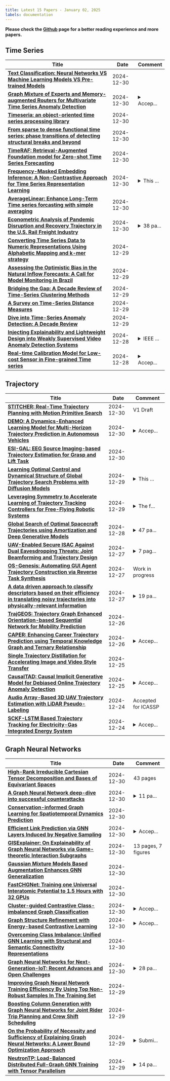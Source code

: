 ```yaml
---
title: Latest 15 Papers - January 02, 2025
labels: documentation
---
```

**Please check the [Github](https://github.com/zezhishao/MTS_Daily_ArXiv) page for a better reading experience and more papers.**

## Time Series
| **Title** | **Date** | **Comment** |
| --- | --- | --- |
| **[Text Classification: Neural Networks VS Machine Learning Models VS Pre-trained Models](http://arxiv.org/abs/2412.21022v1)** | 2024-12-30 |  |
| **[Graph Mixture of Experts and Memory-augmented Routers for Multivariate Time Series Anomaly Detection](http://arxiv.org/abs/2412.19108v2)** | 2024-12-30 | <details><summary>Accep...</summary><p>Accepted by AAAI 2025</p></details> |
| **[Timeseria: an object-oriented time series processing library](http://arxiv.org/abs/2410.09567v3)** | 2024-12-30 |  |
| **[From sparse to dense functional time series: phase transitions of detecting structural breaks and beyond](http://arxiv.org/abs/2412.20858v1)** | 2024-12-30 |  |
| **[TimeRAF: Retrieval-Augmented Foundation model for Zero-shot Time Series Forecasting](http://arxiv.org/abs/2412.20810v1)** | 2024-12-30 |  |
| **[Frequency-Masked Embedding Inference: A Non-Contrastive Approach for Time Series Representation Learning](http://arxiv.org/abs/2412.20790v1)** | 2024-12-30 | <details><summary>This ...</summary><p>This paper has been accepted by AAAI-2025 main track</p></details> |
| **[AverageLinear: Enhance Long-Term Time series forcasting with simple averaging](http://arxiv.org/abs/2412.20727v1)** | 2024-12-30 |  |
| **[Econometric Analysis of Pandemic Disruption and Recovery Trajectory in the U.S. Rail Freight Industry](http://arxiv.org/abs/2412.20669v1)** | 2024-12-30 | <details><summary>38 pa...</summary><p>38 pages, 19 figures. A previous version was presented at the 101st Transportation Research Board Annual Meeting, Washington, D.C. in 2022</p></details> |
| **[Converting Time Series Data to Numeric Representations Using Alphabetic Mapping and k-mer strategy](http://arxiv.org/abs/2412.20617v1)** | 2024-12-29 |  |
| **[Assessing the Optimistic Bias in the Natural Inflow Forecasts: A Call for Model Monitoring in Brazil](http://arxiv.org/abs/2410.13763v2)** | 2024-12-29 |  |
| **[Bridging the Gap: A Decade Review of Time-Series Clustering Methods](http://arxiv.org/abs/2412.20582v1)** | 2024-12-29 |  |
| **[A Survey on Time-Series Distance Measures](http://arxiv.org/abs/2412.20574v1)** | 2024-12-29 |  |
| **[Dive into Time-Series Anomaly Detection: A Decade Review](http://arxiv.org/abs/2412.20512v1)** | 2024-12-29 |  |
| **[Injecting Explainability and Lightweight Design into Weakly Supervised Video Anomaly Detection Systems](http://arxiv.org/abs/2412.20201v1)** | 2024-12-28 | <details><summary>IEEE ...</summary><p>IEEE TETC-CS (Under review)</p></details> |
| **[Real-time Calibration Model for Low-cost Sensor in Fine-grained Time series](http://arxiv.org/abs/2412.20170v1)** | 2024-12-28 | <details><summary>Accep...</summary><p>Accepted by AAAI 2025</p></details> |

## Trajectory
| **Title** | **Date** | **Comment** |
| --- | --- | --- |
| **[STITCHER: Real-Time Trajectory Planning with Motion Primitive Search](http://arxiv.org/abs/2412.21180v1)** | 2024-12-30 | V1 Draft |
| **[DEMO: A Dynamics-Enhanced Learning Model for Multi-Horizon Trajectory Prediction in Autonomous Vehicles](http://arxiv.org/abs/2412.20784v1)** | 2024-12-30 | <details><summary>Accep...</summary><p>Accepted by Information Fusion</p></details> |
| **[ESI-GAL: EEG Source Imaging-based Trajectory Estimation for Grasp and Lift Task](http://arxiv.org/abs/2406.11500v4)** | 2024-12-30 |  |
| **[Learning Optimal Control and Dynamical Structure of Global Trajectory Search Problems with Diffusion Models](http://arxiv.org/abs/2410.02976v2)** | 2024-12-29 | <details><summary>This ...</summary><p>This paper was presented at the AAS/AIAA Astrodynamics Specialist Conference</p></details> |
| **[Leveraging Symmetry to Accelerate Learning of Trajectory Tracking Controllers for Free-Flying Robotic Systems](http://arxiv.org/abs/2409.11238v2)** | 2024-12-29 | <details><summary>The f...</summary><p>The first three authors contributed equally to this work. This version resolves PDF compatibility issues in some browsers</p></details> |
| **[Global Search of Optimal Spacecraft Trajectories using Amortization and Deep Generative Models](http://arxiv.org/abs/2412.20023v1)** | 2024-12-28 | <details><summary>47 pa...</summary><p>47 pages, 23 figures, initial content of this paper appears in Paper 23-352 at the AAS/AIAA Astrodynamics Specialist Conference, Big Sky, MT, August 13-17 2023</p></details> |
| **[UAV-Enabled Secure ISAC Against Dual Eavesdropping Threats: Joint Beamforming and Trajectory Design](http://arxiv.org/abs/2412.19748v1)** | 2024-12-27 | <details><summary>7 pag...</summary><p>7 pages, 6 figures, submitted for possible publication</p></details> |
| **[OS-Genesis: Automating GUI Agent Trajectory Construction via Reverse Task Synthesis](http://arxiv.org/abs/2412.19723v1)** | 2024-12-27 | Work in progress |
| **[A data driven approach to classify descriptors based on their efficiency in translating noisy trajectories into physically-relevant information](http://arxiv.org/abs/2411.12570v3)** | 2024-12-27 | <details><summary>19 pa...</summary><p>19 pages, 5 figures + 3 in supporting information (at the bottom of the manuscript)</p></details> |
| **[TrajGEOS: Trajectory Graph Enhanced Orientation-based Sequential Network for Mobility Prediction](http://arxiv.org/abs/2412.19092v1)** | 2024-12-26 |  |
| **[CAPER: Enhancing Career Trajectory Prediction using Temporal Knowledge Graph and Ternary Relationship](http://arxiv.org/abs/2408.15620v2)** | 2024-12-26 | <details><summary>Accep...</summary><p>Accepted by ACM KDD 2025</p></details> |
| **[Single Trajectory Distillation for Accelerating Image and Video Style Transfer](http://arxiv.org/abs/2412.18945v1)** | 2024-12-25 |  |
| **[CausalTAD: Causal Implicit Generative Model for Debiased Online Trajectory Anomaly Detection](http://arxiv.org/abs/2412.18820v1)** | 2024-12-25 | <details><summary>Accep...</summary><p>Accepted by ICDE 2024</p></details> |
| **[Audio Array-Based 3D UAV Trajectory Estimation with LiDAR Pseudo-Labeling](http://arxiv.org/abs/2412.12698v3)** | 2024-12-24 | Accepted for ICASSP |
| **[SCKF-LSTM Based Trajectory Tracking for Electricity-Gas Integrated Energy System](http://arxiv.org/abs/2412.18357v1)** | 2024-12-24 | <details><summary>Accep...</summary><p>Accepted by IEEE Transactions on Industrial Informatics</p></details> |

## Graph Neural Networks
| **Title** | **Date** | **Comment** |
| --- | --- | --- |
| **[High-Rank Irreducible Cartesian Tensor Decomposition and Bases of Equivariant Spaces](http://arxiv.org/abs/2412.18263v2)** | 2024-12-30 | 43 pages |
| **[A Graph Neural Network deep-dive into successful counterattacks](http://arxiv.org/abs/2411.17450v2)** | 2024-12-30 | <details><summary>11 pa...</summary><p>11 pages, 11 figures, first submitted (and accepted) at MIT Sloan Sports Analytics Conference 2023</p></details> |
| **[Conservation-informed Graph Learning for Spatiotemporal Dynamics Prediction](http://arxiv.org/abs/2412.20962v1)** | 2024-12-30 |  |
| **[Efficient Link Prediction via GNN Layers Induced by Negative Sampling](http://arxiv.org/abs/2310.09516v2)** | 2024-12-30 | <details><summary>Accep...</summary><p>Accepted to TKDE. Citation information: DOI 10.1109/TKDE.2024.3481015</p></details> |
| **[GISExplainer: On Explainability of Graph Neural Networks via Game-theoretic Interaction Subgraphs](http://arxiv.org/abs/2409.15698v2)** | 2024-12-30 | 13 pages, 7 figures |
| **[Gaussian Mixture Models Based Augmentation Enhances GNN Generalization](http://arxiv.org/abs/2411.08638v2)** | 2024-12-30 |  |
| **[FastCHGNet: Training one Universal Interatomic Potential to 1.5 Hours with 32 GPUs](http://arxiv.org/abs/2412.20796v1)** | 2024-12-30 |  |
| **[Cluster-guided Contrastive Class-imbalanced Graph Classification](http://arxiv.org/abs/2412.12984v2)** | 2024-12-30 | <details><summary>Accep...</summary><p>Accepted by Proceedings of the Thirty-Ninth AAAI Conference on Artificial Intelligence (AAAI-25)</p></details> |
| **[Graph Structure Refinement with Energy-based Contrastive Learning](http://arxiv.org/abs/2412.17856v2)** | 2024-12-30 | <details><summary>Accep...</summary><p>Accepted to AAAI 2025</p></details> |
| **[Overcoming Class Imbalance: Unified GNN Learning with Structural and Semantic Connectivity Representations](http://arxiv.org/abs/2412.20656v1)** | 2024-12-30 |  |
| **[Graph Neural Networks for Next-Generation-IoT: Recent Advances and Open Challenges](http://arxiv.org/abs/2412.20634v1)** | 2024-12-30 | <details><summary>28 pa...</summary><p>28 pages, 15 figures, and 6 tables. Submitted for publication</p></details> |
| **[Improving Graph Neural Network Training Efficiency By Using Top Non-Robust Samples In The Training Set](http://arxiv.org/abs/2412.14738v3)** | 2024-12-29 |  |
| **[Boosting Column Generation with Graph Neural Networks for Joint Rider Trip Planning and Crew Shift Scheduling](http://arxiv.org/abs/2401.03692v2)** | 2024-12-29 |  |
| **[On the Probability of Necessity and Sufficiency of Explaining Graph Neural Networks: A Lower Bound Optimization Approach](http://arxiv.org/abs/2212.07056v4)** | 2024-12-29 | <details><summary>Submi...</summary><p>Submitted to Neural Networks</p></details> |
| **[NeutronTP: Load-Balanced Distributed Full-Graph GNN Training with Tensor Parallelism](http://arxiv.org/abs/2412.20379v1)** | 2024-12-29 | <details><summary>14 pa...</summary><p>14 pages 16 figures, VLDB2025</p></details> |

